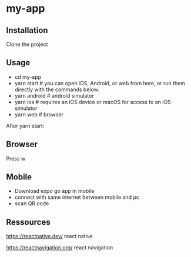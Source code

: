 # my-app

## Installation ##
Clone the project

## Usage ##

- cd my-app
- yarn start # you can open iOS, Android, or web from here, or run them directly with the commands below.
- yarn android # android simulator
- yarn ios # requires an iOS device or macOS for access to an iOS simulator
- yarn web # browser

After yarn start:

## Browser ##
Press w

## Mobile ##

- Download expo go app in mobile
- connect with same internet between mobile and pc
- scan QR code

## Ressources ##

https://reactnative.dev/ react native

https://reactnavigation.org/ react navigation

